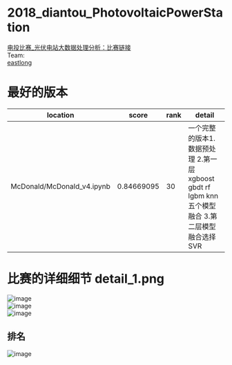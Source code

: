 # 2018_diantou_PhotovoltaicPowerStation
[电投比赛_光伏电站大数据处理分析：比赛链接](https://www.datafountain.cn/competitions/303/details)  
Team:  
[eastlong](https://github.com/eastlong)

# 最好的版本    
|                 location                        | score           | rank | detail                       |
| ----------------------------------------------- | --------------- | --- | ---------------------          |
|    McDonald/McDonald_v4.ipynb                   |  0.84669095  | 30  |一个完整的版本1.数据预处理 2.第一层xgboost gbdt rf lgbm knn 五个模型融合  3.第二层模型融合选择SVR|


# 比赛的详细细节 detail_1.png
![image](https://github.com/wanlida/2018_diantou_PhotovoltaicPowerStation/raw/master/pictures/competition.png)      
![image](https://github.com/wanlida/2018_diantou_PhotovoltaicPowerStation/raw/master/pictures/detail_1.png)   
![image](https://github.com/wanlida/2018_diantou_PhotovoltaicPowerStation/raw/master/pictures/detail_2.png)     
## 排名  
![image](https://github.com/wanlida/2018_diantou_PhotovoltaicPowerStation/raw/master/pictures/rank.png) 
